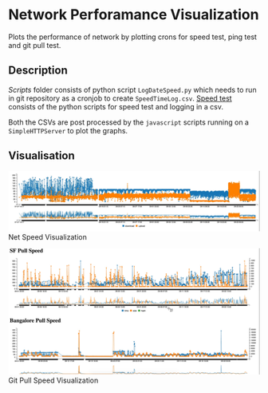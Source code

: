 # Network Perforamance Visualization

Plots the performance of network by plotting crons for speed test, ping test and git pull test.

## Description

*Scripts* folder consists of python script `LogDateSpeed.py`  which needs to run in git repository as a cronjob to create `SpeedTimeLog.csv`.
[Speed test](https://github.com/sam17/speedtest-cli) consists of the python scripts for speed test and logging in a csv.

Both the CSVs are post processed by the `javascript` scripts running on a `SimpleHTTPServer` to plot the graphs.

## Visualisation
![Net Speed Visualization](./img/NetSpeed.jpg)  
Net Speed Visualization  


![Git Pull Speed Visualization](./img/PullSpeed.jpg)  
Git Pull Speed Visualization



